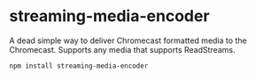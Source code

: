 # streaming-media-encoder

A dead simple way to deliver Chromecast formatted media to the Chromecast. Supports any media that supports ReadStreams.

`npm install streaming-media-encoder`

```


```